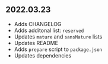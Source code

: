 ## 2022.03.23

- Adds CHANGELOG
- Adds additonal list: `reserved`
- Updates `mature` and `sansMature` lists
- Updates README
- Adds `prepare` script to `package.json`
- Updates dependencies
